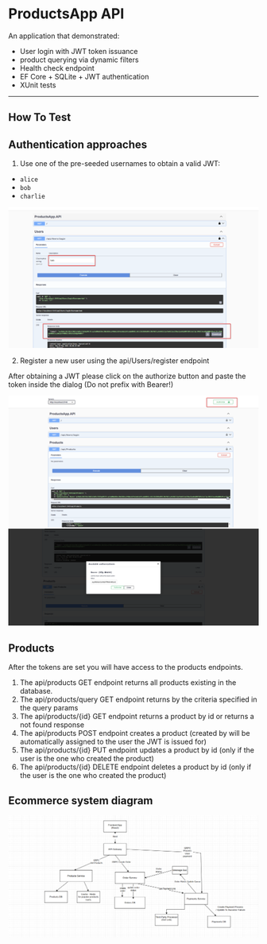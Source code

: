 # ProductsApp API

An application that demonstrated:

- User login with JWT token issuance
- product querying via dynamic filters
- Health check endpoint
- EF Core + SQLite + JWT authentication
- XUnit tests
---

## How To Test

## Authentication approaches

1. Use one of the pre-seeded usernames to obtain a valid JWT:

- `alice`
- `bob`
- `charlie`

![Login](./login.png )

2. Register a new user using the api/Users/register endpoint


After obtaining a JWT please click on the authorize button
and paste the token inside the dialog (Do not prefix with Bearer!)


![btn](./btn.png )
![Dialog](./open%20dialog.png )


## Products

After the tokens are set you will have access to the products endpoints.

1. The api/products GET endpoint returns all products existing in the database.
2. The api/products/query GET endpoint returns by the criteria specified in the query params
3. The api/products/{id} GET endpoint returns a product by id or returns a not found response
4. The api/products POST endpoint creates a product (created by will be automatically assigned to the user the JWT is issued for)
5. The api/products/{id} PUT endpoint updates a product by id (only if the user is the one who created the product)
6. The api/products/{id} DELETE endpoint deletes a product by id (only if the user is the one who created the product)

## Ecommerce system diagram

![ecommerce](./ecommerce%20system%20diagram.png)
